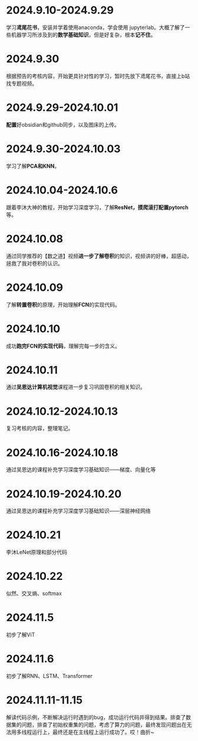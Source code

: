# 2024.9.10-2024.9.29
学习**鸢尾花书**，安装并学着使用anaconda，学会使用 jupyterlab。大概了解了一些机器学习所涉及到的**数学基础知识**，但是好复杂，根本**记不住**。

# 2024.9.30
根据预告的考核内容，开始更具针对性的学习，暂时先放下鸢尾花书，直接上b站找专题视频。

# 2024.9.29-2024.10.01
**配置**好obsidian和github同步，以及图床的上传。

# 2024.9.30-2024.10.03
学习了解**PCA和KNN**。

# 2024.10.04-2024.10.6
跟着李沐大神的教程，开始学习深度学习，了解**ResNet，摸爬滚打配置pytorch**等。

# 2024.10.08
通过同学推荐的【数之道】视频**进一步了解卷积**的知识，视频讲的好棒，超感动，拯救了我对卷积的认识。

# 2024.10.09
了解**转置卷积**的原理，开始理解**FCN**的实现代码。

# 2024.10.10
成功**跑完FCN的实现代码**，理解完每一步的含义。

# 2024.10.11
通过**吴恩达计算机视觉**课程进一步复习巩固卷积的相关知识。

# 2024.10.12-2024.10.13
复习考核的内容，整理笔记。

# 2024.10.16-2024.10.18
通过吴恩达的课程补充学习深度学习基础知识——梯度、向量化等

# 2024.10.19-2024.10.20
通过吴恩达的课程补充学习深度学习基础知识——深层神经网络

# 2024.10.21
李沐LeNet原理和部分代码

# 2024.10.22
似然、交叉熵、softmax

# 2024.11.5
初步了解ViT

# 2024.11.6
初步了解RNN、LSTM、Transformer

# 2024.11.11-11.15
解读代码示例，不断解决运行时遇到的bug，成功运行代码并得到结果。排查了数据集的问题，排查了初始权重集的问题，考虑了算力的问题，最终发现问题出在无法用多线程运行上，最终还是在主线程上运行成功了。哎！曲折~